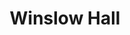 ---
categories:
- '2000'
- '2006'
- '2002'
- '1889'
events:
- audio_id: null
  building: Winslow Hall
  categories: winslow-hall
  description: The African-American Student Advisory Council begans issuing report
    cards grading the university on enrollment, retention, and graduation of African-American
    students. The report card gave NCSU an F for recruiting black students.
  event_decade: '2000'
  event_id: '34'
  excerpt: The African-American Student Advisory Council begans issuing report cards
    grading the university on enrollment, retention, and graduation of African-American
    students. The report card gave NCSU an F for recruiting black students.
  iiif_crop: null
  image id (orig): mc00336_Winslow-Hall-Mar-2010
  image_caption: null
  image_id: mc00336_Winslow-Hall-Mar-2010
  image_type: null
  redirect_from: null
  start_date: 01/01/2002
  title: African-American Student Advisory Council Report Cards
  year: '2002'
- audio_id: null
  building: Winslow Hall
  categories: winslow-hall
  description: The unit moved into Winslow Hall when the Alumni Association went to
    a new building on Centennial Campus.
  event_decade: '2000'
  event_id: '35'
  excerpt: The unit moved into Winslow Hall when the Alumni Association went to a
    new building on Centennial Campus.
  iiif_crop: null
  image id (orig): mc00336_Winslow-Hall-Mar-2010
  image_caption: null
  image_id: mc00336_Winslow-Hall-Mar-2010
  image_type: null
  redirect_from: null
  start_date: 01/01/2006
  title: Office for Diversity and African American Affairs moves to Winslow Hall
  year: '2006'
- audio_id: null
  building: Winslow Hall
  categories: winslow-hall
  description: The Office for Diversity and Inclusion moved to Winslow Hall, following
    the completion of a new Alumni Association building on Centennial Campus in 2006.
  event_decade: '2000'
  event_id: '54'
  excerpt: The Office for Diversity and Inclusion moved to Winslow Hall, following
    the completion of a new Alumni Association building on Centennial Campus in 2006.
  iiif_crop: null
  image id (orig): mc00336_Winslow-Hall-Nov-2009
  image_caption: null
  image_id: mc00336_Winslow-Hall-Nov-2009
  image_type: null
  redirect_from: /events/51/index.html
  start_date: 01/01/2006
  title: Office for Diversity and Inclusion Moves to Winslow Hall
  year: '2006'
- audio_id: null
  building: Winslow Hall
  categories: winslow-hall
  description: An early female African American employee of the university was "Aunt"
    Ellen McGuire, who began working at NC State in 1889. McGuire worked at State
    for 50 years, retiring in 1939. According to a 1939 Technician article, McGuire
    was born into slavery on a North Carolina plantation. Although McGuire maintained
    many responsibilities during the time she was employed by the college, she spent
    her last 31 years working in the infirmary.
  event_decade: '1880'
  event_id: '69'
  excerpt: An early female African American employee of the university was "Aunt"
    Ellen McGuire, who began working at NC State in 1889. McGuire worked at State
    for 50 years, retiring in 1939. According to a 1939 Technician article, McGuire
    was born into slavery on a North Carolina plantation. Although McGuire maintained
    many responsibilities during the time she was employed by the college, she spent
    her last 31 years working in the infirmary.
  iiif_crop: null
  image id (orig): 0003912
  image_caption: null
  image_id: 0003912
  image_type: null
  redirect_from: /events/33/index.html
  start_date: '1889'
  title: Former Slave Began 50 Year Career at University
  year: '1889'
- audio_id: null
  building: Winslow Hall
  categories: winslow-hall
  description: University administration created the position of Vice Provost for
    Diversity and African-American Affairs. One stated goal of this position was to
    improve the experience of black students and other minorities.
  event_decade: '2000'
  event_id: '70'
  excerpt: University administration created the position of Vice Provost for Diversity
    and African-American Affairs. One stated goal of this position was to improve
    the experience of black students and other minorities.
  iiif_crop: null
  image id (orig): mc00336_Winslow-Hall-Nov-2009
  image_caption: null
  image_id: mc00336_Winslow-Hall-Nov-2009
  image_type: null
  redirect_from: /events/32/index.html
  start_date: 01/01/2000
  title: Vice Provost for Diversity and African-American Affairs
  year: '2000'
lat: '35.784901'
layout: post
lng: '-78.664101'
order: 19
permalink: places/winslow-hall/
place: winslow-hall
title: Winslow Hall

---